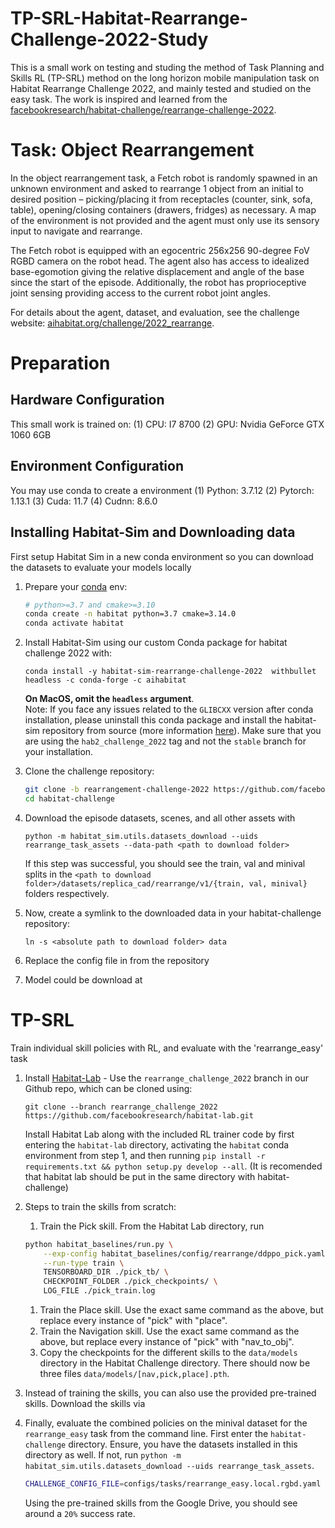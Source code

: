 # TP-SRL-Habitat-Rearrange-Challenge-2022-Study
This is a small work on testing and studing the method of Task Planning and Skills RL (TP-SRL) method on the long horizon mobile manipulation task on Habitat Rearrange Challenge 2022, and mainly tested and studied on the easy task. The work is inspired and learned from the [facebookresearch/habitat-challenge/rearrange-challenge-2022](https://github.com/facebookresearch/habitat-challenge/tree/rearrangement-challenge-2022).

# Task: Object Rearrangement
In the object rearrangement task, a Fetch robot is randomly spawned in an unknown environment and asked to rearrange 1 object from an initial to desired position – picking/placing it from receptacles (counter, sink, sofa, table), opening/closing containers (drawers, fridges) as necessary. A map of the environment is not provided and the agent must only use its sensory input to navigate and rearrange.

The Fetch robot is equipped with an egocentric 256x256 90-degree FoV RGBD camera on the robot head. 
The agent also has access to idealized base-egomotion giving the relative displacement and angle of the base since the start of the episode. 
Additionally, the robot has proprioceptive joint sensing providing access to the current robot joint angles.

For details about the agent, dataset, and evaluation, see the challenge website: [aihabitat.org/challenge/2022_rearrange](https://aihabitat.org/challenge/2022_rearrange/).

# Preparation
## Hardware Configuration
This small work is trained on:
(1) CPU: I7 8700
(2) GPU: Nvidia GeForce GTX 1060 6GB

## Environment Configuration
You may use conda to create a environment
(1) Python: 3.7.12
(2) Pytorch: 1.13.1
(3) Cuda: 11.7
(4) Cudnn: 8.6.0

## Installing Habitat-Sim and Downloading data
First setup Habitat Sim in a new conda environment so you can download the datasets to evaluate your models locally

1. Prepare your [conda](https://docs.conda.io/projects/conda/en/latest/user-guide/install/) env:
    ```bash
    # python>=3.7 and cmake>=3.10
    conda create -n habitat python=3.7 cmake=3.14.0
    conda activate habitat
    ```

1. Install Habitat-Sim using our custom Conda package for habitat challenge 2022 with: 
    ```
    conda install -y habitat-sim-rearrange-challenge-2022  withbullet  headless -c conda-forge -c aihabitat
    ```
    **On MacOS, omit the `headless` argument**.    
    Note: If you face any issues related to the `GLIBCXX` version after conda installation, please uninstall this conda package and install the habitat-sim repository from source (more information [here](https://github.com/facebookresearch/habitat-sim/blob/main/BUILD_FROM_SOURCE.md#build-from-source)). Make sure that you are using the `hab2_challenge_2022` tag and not the `stable` branch for your installation. 

1. Clone the challenge repository:

    ```bash
    git clone -b rearrangement-challenge-2022 https://github.com/facebookresearch/habitat-challenge.git
    cd habitat-challenge
    ```

1. Download the episode datasets, scenes, and all other assets with 
    ```
    python -m habitat_sim.utils.datasets_download --uids rearrange_task_assets --data-path <path to download folder>
    ```
    If this step was successful, you should see the train, val and minival splits in the `<path to download folder>/datasets/replica_cad/rearrange/v1/{train, val, minival}` folders respectively. 

1. Now, create a symlink to the downloaded data in your habitat-challenge repository:
    ```
    ln -s <absolute path to download folder> data
    ```
1. Replace the config file in from the repository

1. Model could be download at

# TP-SRL
Train individual skill policies with RL, and evaluate with the 'rearrange_easy' task
1. Install [Habitat-Lab](https://github.com/facebookresearch/habitat-lab/) - Use the `rearrange_challenge_2022` branch in our Github repo, which can be cloned using: 
    ```
    git clone --branch rearrange_challenge_2022 https://github.com/facebookresearch/habitat-lab.git
    ``` 
    Install Habitat Lab along with the included RL trainer code by first entering the `habitat-lab` directory, activating the `habitat` conda environment from step 1, and then running `pip install -r requirements.txt && python setup.py develop --all`.
(It is recomended that habitat lab should be put in the same directory with habitat-challenge)
1. Steps to train the skills from scratch:

    1. Train the Pick skill. From the Habitat Lab directory, run 
    ```bash
    python habitat_baselines/run.py \
        --exp-config habitat_baselines/config/rearrange/ddppo_pick.yaml \
        --run-type train \
        TENSORBOARD_DIR ./pick_tb/ \
        CHECKPOINT_FOLDER ./pick_checkpoints/ \
        LOG_FILE ./pick_train.log
    ```
    1. Train the Place skill. Use the exact same command as the above, but replace every instance of "pick" with "place".
    1. Train the Navigation skill. Use the exact same command as the above, but replace every instance of "pick" with "nav_to_obj".
    1. Copy the checkpoints for the different skills to the `data/models` directory in the Habitat Challenge directory. There should now be three files `data/models/[nav,pick,place].pth`.

1. Instead of training the skills, you can also use the provided pre-trained skills. Download the skills via 

1. Finally, evaluate the combined policies on the minival dataset for the `rearrange_easy` task from the command line. First enter the `habitat-challenge` directory. Ensure, you have the datasets installed in this directory as well. If not, run `python -m habitat_sim.utils.datasets_download --uids rearrange_task_assets`.
    ```bash
    CHALLENGE_CONFIG_FILE=configs/tasks/rearrange_easy.local.rgbd.yaml python agents/habitat_baselines_agent.py --evaluation local --input-type depth --cfg-path configs/methods/tp_srl.yaml
    ```
    Using the pre-trained skills from the Google Drive, you should see around a `20%` success rate.
